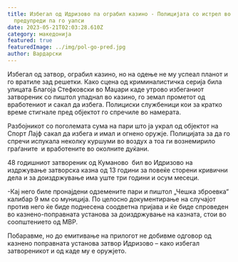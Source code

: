 ```yaml
---
title: Избегал од Идризово па ограбил казино - Полицијата со истрел во воздух го
  предупреди па го уапси
date: 2023-05-21T02:03:28.610Z
category: македонија
featured: true
featuredImage: ../img/pol-go-pred.jpg
author: Вардарски
---
```

<!--StartFragment-->

Избегал од затвор, ограбил казино, но на одење не му успеал планот и го вратиле зад решетки. Како сцена од криминалистичка серија била улицата Благоја Стефковски во Маџари каде утрово избеганиот затвореник со пиштол упаднал во казино, го земал прометот од вработениот и сакал да избега. Полициски службеници кои за кратко време стигнале пред објектот го спречиле во намерата.

Разбојникот со поголемата сума на пари што ја украл од објектот на Спорт Лајф сакал да избега и имал и огнено оружје. Полицијата за да го спречи испукала неколку куршуми во воздух а тоа ги вознемирило граѓаните  и вработените во околните дуќани.

48 годишниот затвореник од Куманово  бил во Идризово на издржување затворска казна од 13 години за повеќе сторени кривични дела и за доиздржување има уште три години и осум месеци.

\-Кај него биле пронајдени одземените пари и пиштол „Чешка зброевка“ калибар 9 мм со муниција. По целосно документирање на случајот против него ќе биде поднесена соодветна пријава и ќе биде спроведен во казнено-поправната установа за доиздржување на казната, стои во соопштението од МВР.

Побаравме, но до емитивање на прилогот не добивме одговор од казнено поправната установа затвор Идризово – како избегал затвореникот и од каде му е оружјето.

<!--EndFragment-->